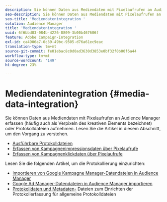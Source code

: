 ```yaml
---
description: Sie können Daten aus Mediendaten mit Pixelaufrufen an Audience Manager erfassen (häufig auch als Verpixeln des kreativen Elements bezeichnet) oder Protokolldateien aufnehmen.
seo-description: Sie können Daten aus Mediendaten mit Pixelaufrufen an Audience Manager erfassen (häufig auch als Verpixeln des kreativen Elements bezeichnet) oder Protokolldateien aufnehmen.
seo-title: 'Mediendatenintegration '
solution: Audience Manager
title: 'Mediendatenintegration '
uuid: 6f6bbd03-084b-4226-8809-3b00b467606f
feature: Adobe Campaign-Integration
exl-id: ca4906a7-0c39-49bc-9505-d76a61ec9eac
translation-type: tm+mt
source-git-commit: fe01ebac8c0d0ad3630d3853e0bf32f0b00f6a44
workflow-type: tm+mt
source-wordcount: '149'
ht-degree: 23%

---
```


# Mediendatenintegration {#media-data-integration}

Sie können Daten aus Mediendaten mit Pixelaufrufen an Audience Manager erfassen (häufig auch als Verpixeln des kreativen Elements bezeichnet) oder Protokolldateien aufnehmen. Lesen Sie die Artikel in diesem Abschnitt, um den Vorgang zu verstehen.

<!-- c_camp_data_int.xml -->

* [Ausführbare Protokolldateien](/help/using/integration/media-data-integration/actionable-log-files.md)
* [Erfassen von Kampagnenimpressionsdaten über Pixelaufrufe](/help/using/integration/media-data-integration/impression-data-pixels.md)
* [Erfassen von Kampagnenklickdaten über Pixelaufrufe](/help/using/integration/media-data-integration/click-data-pixels.md)

Lesen Sie die folgenden Artikel, um die Protokollierung einzurichten:

* [Importieren von Google Kampagne Manager-Datendateien in Audience Manager](/help/using/reporting/audience-optimization-reports/aor-advertisers/import-dcm.md)
* [Google Ad Manager-Datendateien in Audience Manager importieren  ](/help/using/reporting/audience-optimization-reports/aor-publishers/import-dfp.md)
* [Protokolldaten und Metadaten-](/help/using/reporting/audience-optimization-reports/metadata-files-intro/metadata-files-intro.md) Dateien zum Einrichten der Protokollerfassung für allgemeine Protokolldateien
